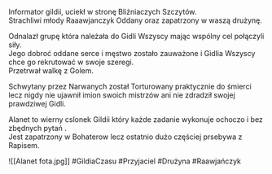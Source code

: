 Informator gildii, uciekł w stronę Bliźniaczych Szczytów.  
Strachliwi młody Raaawjanczyk Oddany oraz zapatrzony w waszą drużynę.

Odnalazł grupę która należała do Gidli Wszyscy mając wspólny cel połączyli siły.  
Jego dobroć oddane serce i męstwo zostało zauważone i Gidlia Wszyscy chce go rekrutować w swoje szeregi.  
Przetrwał walkę z Golem.

Schwytany przez Narwanych został Torturowany praktycznie do śmierci lecz nigdy nie ujawnił imion swoich mistrzów ani nie zdradził swojej prawdziwej Gidli.

Alanet to wierny cslonek Gildii który każde zadanie wykonuje ochoczo i bez zbędnych pytań .  
Jest zapatrzony w Bohaterow lecz ostatnio dużo częściej prsebywa z Rapisem.

![[Alanet fota.jpg]]
#GildiaCzasu #Przyjaciel #Drużyna #Raawjańczyk
